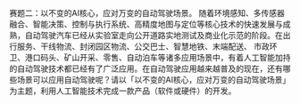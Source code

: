 赛题二：以不变的AI核心，应对万变的自动驾驶场景。
随着环境感知、多传感器融合、智能决策、控制与执行系统、高精度地图与定位等核心技术的快速发展与成熟，自动驾驶汽车已经从实验室走向公开道路实地测试及商业化示范的阶段。在出行服务、干线物流、封闭园区物流、公交巴士、智慧地铁、末端配送、 市政环卫、港口码头、矿山开采、零售、自动泊车等诸多应用场景中，有着人工智能加持的自动驾驶技术都已经有了广泛应用。在自动驾驶应用越来越普及的现在，还有哪些场景可以应用自动驾驶呢？请以「以不变的AI核心，应对万变的自动驾驶场景」为主题，利用人工智能技术完成一款产品（软件或硬件）的开发。
